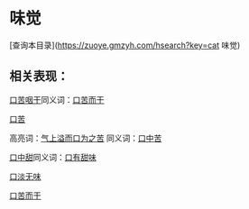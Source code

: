 # 味觉
[查询本目录](https://zuoye.gmzyh.com/hsearch?key=cat 味觉)

## 相关表现：

[口苦咽干](https://zuoye.gmzyh.com/search?key=口苦咽干)同义词：[口苦而干](https://zuoye.gmzyh.com/search?key=口苦而干)
[口苦](https://zuoye.gmzyh.com/search?key=口苦)
高亮词：[气上溢而口为之苦](https://zuoye.gmzyh.com/search?key=气上溢而口为之苦)  同义词：[口中苦](https://zuoye.gmzyh.com/search?key=口中苦)
[口中甜](https://zuoye.gmzyh.com/search?key=口中甜)同义词：[口有甜味](https://zuoye.gmzyh.com/search?key=口有甜味)
[口淡无味](https://zuoye.gmzyh.com/search?key=口淡无味)
[口苦而干](https://zuoye.gmzyh.com/search?key=口苦而干)
